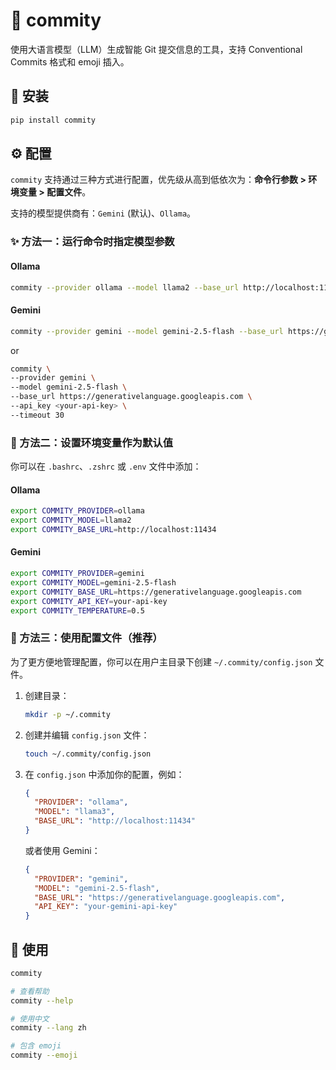 # 🤖 commity

使用大语言模型（LLM）生成智能 Git 提交信息的工具，支持 Conventional Commits 格式和 emoji 插入。

## 🔧 安装

```bash
pip install commity
```

## ⚙️ 配置

`commity` 支持通过三种方式进行配置，优先级从高到低依次为：**命令行参数 > 环境变量 > 配置文件**。

支持的模型提供商有：`Gemini` (默认)、`Ollama`。

### ✨ 方法一：运行命令时指定模型参数

#### Ollama

```Bash
commity --provider ollama --model llama2 --base_url http://localhost:11434
```

#### Gemini

```Bash
commity --provider gemini --model gemini-2.5-flash --base_url https://generativelanguage.googleapis.com --api_key <your-api-key> --timeout 30
```

or

```Bash
commity \
--provider gemini \
--model gemini-2.5-flash \
--base_url https://generativelanguage.googleapis.com \
--api_key <your-api-key> \
--timeout 30
```

### 🌱 方法二：设置环境变量作为默认值

你可以在 `.bashrc`、`.zshrc` 或 `.env` 文件中添加：

#### Ollama

```Bash
export COMMITY_PROVIDER=ollama
export COMMITY_MODEL=llama2
export COMMITY_BASE_URL=http://localhost:11434
```

#### Gemini

```Bash
export COMMITY_PROVIDER=gemini
export COMMITY_MODEL=gemini-2.5-flash
export COMMITY_BASE_URL=https://generativelanguage.googleapis.com
export COMMITY_API_KEY=your-api-key
export COMMITY_TEMPERATURE=0.5
```

### 📝 方法三：使用配置文件（推荐）

为了更方便地管理配置，你可以在用户主目录下创建 `~/.commity/config.json` 文件。

1. 创建目录：
   ```bash
   mkdir -p ~/.commity
   ```
2. 创建并编辑 `config.json` 文件：
   ```bash
   touch ~/.commity/config.json
   ```
3. 在 `config.json` 中添加你的配置，例如：

   ```json
   {
     "PROVIDER": "ollama",
     "MODEL": "llama3",
     "BASE_URL": "http://localhost:11434"
   }
   ```
   或者使用 Gemini：
   ```json
   {
     "PROVIDER": "gemini",
     "MODEL": "gemini-2.5-flash",
     "BASE_URL": "https://generativelanguage.googleapis.com",
     "API_KEY": "your-gemini-api-key"
   }
   ```

## 🚀 使用

```Bash
commity

# 查看帮助
commity --help

# 使用中文
commity --lang zh

# 包含 emoji
commity --emoji
